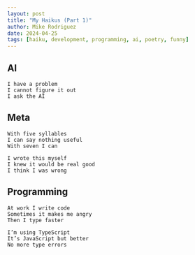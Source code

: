 ```yaml
---
layout: post
title: "My Haikus (Part 1)"
author: Mike Rodriguez
date: 2024-04-25
tags: [haiku, development, programming, ai, poetry, funny]
---
```


## AI

```
I have a problem
I cannot figure it out
I ask the AI
```

## Meta

```
With five syllables
I can say nothing useful
With seven I can
```

```
I wrote this myself
I knew it would be real good
I think I was wrong
```

## Programming

```
At work I write code
Sometimes it makes me angry
Then I type faster
```

```
I’m using TypeScript
It’s JavaScript but better
No more type errors
```
